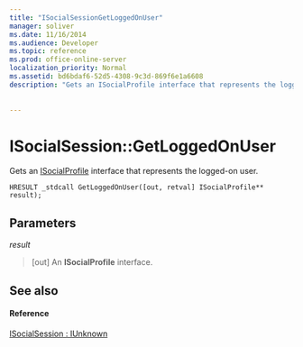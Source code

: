 ```yaml
---
title: "ISocialSessionGetLoggedOnUser"
manager: soliver
ms.date: 11/16/2014
ms.audience: Developer
ms.topic: reference
ms.prod: office-online-server
localization_priority: Normal
ms.assetid: bd6bdaf6-52d5-4308-9c3d-869f6e1a6608
description: "Gets an ISocialProfile interface that represents the logged-on user."
 
 
---
```


# ISocialSession::GetLoggedOnUser

Gets an [ISocialProfile](isocialprofileisocialperson.md) interface that represents the logged-on user. 
  
```
HRESULT _stdcall GetLoggedOnUser([out, retval] ISocialProfile** result);
```

## Parameters

 _result_
  
> [out] An **ISocialProfile** interface. 
    
## See also

#### Reference

[ISocialSession : IUnknown](isocialsessioniunknown.md)

